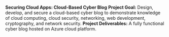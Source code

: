 <b>Securing Cloud Apps: Cloud-Based Cyber Blog</b>
<b>Project Goal:</b> Design, develop, and secure a cloud-based cyber blog to demonstrate knowledge of cloud computing, cloud security, networking, web development, cryptography, and network security.
<b>Project Deliverables:</b> A fully functional cyber blog hosted on Azure cloud platform.
